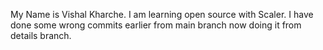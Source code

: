 My Name is Vishal Kharche.
I am learning open source with Scaler.
I have done some wrong commits earlier from main branch now doing it from details branch.
